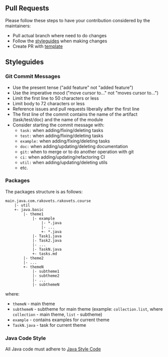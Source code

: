 ## Pull Requests

Please follow these steps to have your contribution considered by the maintainers:
- Pull actual branch where need to do changes
- Follow the [styleguides](#styleguides) when making changes
- Create PR with [template](PULL_REQUEST_TEMPLATE.md)

## Styleguides

### Git Commit Messages

- Use the present tense ("add feature" not "added feature")
- Use the imperative mood ("move cursor to..." not "moves cursor to...")
- Limit the first line to 50 characters or less
- Limit body to 72 characters or less
- Reference issues and pull requests liberally after the first line
- The first line of the commit contains the name of the artifact (task/test/doc) and the name of the module
- Consider starting the commit message with:
    - `task:` when adding/fixing/deleting tasks
    - `test:` when adding/fixing/deleting tasks
    - `example:` when adding/fixing/deleting tasks
    - `doc:` when adding/updating/deleting documentation
    - `git:` when to merge or to do another operation with git
    - `ci:` when adding/updating/refactoring CI
    - `util:` when adding/updating/deleting utils
    - etc.

### Packages

The packages structure is as follows:

```out
main.java.com.rakovets.rakovets.course
    |- util
    +- java.basic
        |- theme1
            |- example
                |- *.java
                |- ...
                +- *.java
            |- Task1.java
            |- Task2.java
            |- ...
            |- TaskN.java
            +- tasks.md
        |- theme2
        |- ...
        +- themeN
            |- subtheme1
            |- subtheme2
            |- ...
            |- subthemeN
```

where:
- `themeN` - main theme
- `subthemeN` - subtheme for main theme (example: `collection.list`, where `collection` - main theme, `list` - subtheme)
- `example` - contains examples for current theme
- `TaskN.java` - task for current theme

### Java Code Style

All Java code must adhere to [Java Style Code](https://wiki-java-basic.dmitryrakovets.com/#/common/code-convention)
